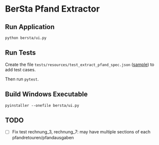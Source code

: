 # BerSta Pfand Extractor

## Run Application

`python bersta/ui.py`

## Run Tests

Create the file `tests/resources/test_extract_pfand_spec.json`
([sample](tests/resources/test_extract_pfand_spec.json.sample))
to add test cases.

Then run `pytest`.

## Build Windows Executable

`pyinstaller --onefile bersta/ui.py`

## TODO

- [ ] Fix test rechnung_3, rechnung_7: may have multiple sections of each pfandretouren/pfandausgaben